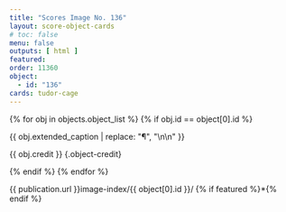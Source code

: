 ```yaml
---
title: "Scores Image No. 136"
layout: score-object-cards
# toc: false
menu: false
outputs: [ html ]
featured: 
order: 11360
object:
  - id: "136"
cards: tudor-cage
---
```


{% for obj in objects.object_list %}
{% if obj.id == object[0].id %}

{{ obj.extended_caption | replace: "¶", "\n\n" }}

{{ obj.credit }} {.object-credit}

{% endif %}
{% endfor %}

<div class="object-credit object-url is-print-only">

{{ publication.url }}image-index/{{ object[0].id }}/ {% if featured %}*{% endif %}

</div>
